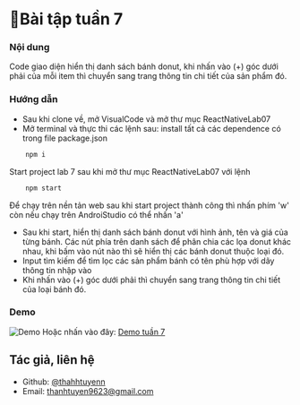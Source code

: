 
# 📝Bài tập tuần 7
### Nội dung
Code giao diện hiển thị danh sách bánh donut, khi nhấn vào (+) góc dưới phải của mỗi item thì chuyển sang trang thông tin chi tiết của sản phẩm đó.
### Hướng dẫn
- Sau khi clone về, mở VisualCode và mở thư mục ReactNativeLab07
- Mở terminal và thực thi các lệnh sau: 
install tất cả các dependence có trong file package.json
```bash
    npm i 
```
Start project lab 7 sau khi mở thư mục ReactNativeLab07 với lệnh 
``` bash
    npm start
```
Để chạy trên nền tản web sau khi start project thành công thì nhấn phím 'w' còn nếu chạy trên AndroiStudio có thể nhấn 'a'

- Sau khi start, hiển thị danh sách bánh donut với hình ảnh, tên và giá của từng bánh. Các nút phía trên danh sách để phân chia các lọa donut khác nhau, khi bấm vào nút nào thì sẽ hiển thị các bánh donut thuộc loại đó.
- Input tìm kiếm để tìm lọc các sản phẩm bánh có tên phù hợp với dãy thông tin nhập vào
- Khi nhấn vào (+) góc dưới phải thì chuyển sang trang thông tin chi tiết của loại bánh đó.
### Demo 
![Demo](https://github.com/thahhtuyenn/TranThiThanhTuyen_ReactNative/blob/main/ReactNativeLab07/assets/demo/demo-reactnative-tuan7.gif)
Hoặc nhấn vào đây: [Demo tuần 7](https://youtu.be/fnFxU-UdQm4?si=ADnrPZCNgCSXAbWa)
## Tác giả, liên hệ

- Github: [@thahhtuyenn](https://github.com/thahhtuyenn)
- Email: thanhtuyen9623@gmail.com